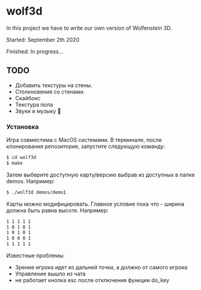 # wolf3d

In this project we have to write our own version of Wolfenstein 3D.

Started:	September 2th 2020

Finished:	In progress...

## TODO

  - Добавить текстуры на стены.
  - Столкновения со стенами.
  - Скайбокс
  - Текстура пола
  - Звуки и музыку 🤔

### Установка

Игра совместима с MacOS системами.
В терминале, после клонирования репозитория, запустите следующую команду:
```sh
$ cd wolf3d
$ make
```
Затем выберите доступную карту/версию выбрав из доступных в папке demos. Например:
```sh
$ ./wolf3d demos/demo1
```

Карты можно модифицировать. Главное условие пока что - ширина должна быть равна высоте. Например:
```sh
1 1 1 1 1
1 0 1 0 1
1 0 1 0 1
1 0 0 0 1
1 1 1 1 1
```

Известные проблемы:
  - Зрение игрока идет из дальней точки, а должно от самого игрока
  - Управление вышло из чата
  - не работает кнопка esc после отключения функции do_key